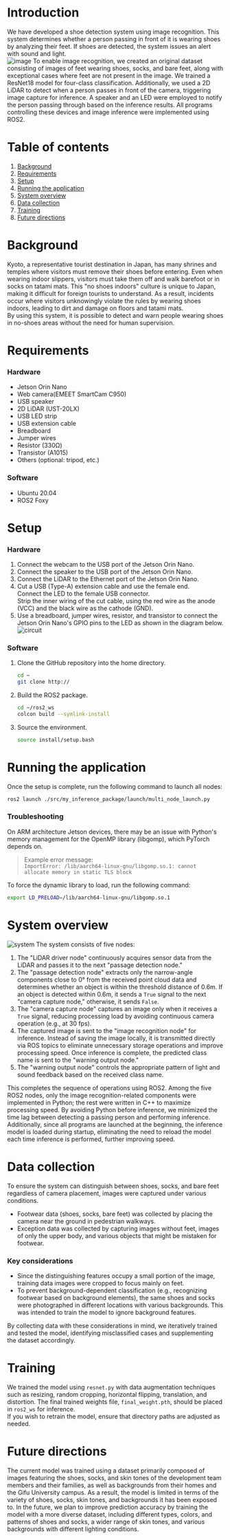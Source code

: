 # Introduction
We have developed a shoe detection system using image recognition. This system determines whether a person passing in front of it is wearing shoes by analyzing their feet. If shoes are detected, the system issues an alert with sound and light.  
![image](img/introduction.gif)
To enable image recognition, we created an original dataset consisting of images of feet wearing shoes, socks, and bare feet, along with exceptional cases where feet are not present in the image. We trained a ResNet18 model for four-class classification. Additionally, we used a 2D LiDAR to detect when a person passes in front of the camera, triggering image capture for inference. A speaker and an LED were employed to notify the person passing through based on the inference results. All programs controlling these devices and image inference were implemented using ROS2.

# Table of contents
1. [Background](#background)
2. [Requirements](#requirements)
3. [Setup](#setup)
4. [Running the application](#running-the-application)
5. [System overview](#system-overview)
6. [Data collection](#data-collection)
7. [Training](#training)
8. [Future directions](#future-directions)

# Background
Kyoto, a representative tourist destination in Japan, has many shrines and temples where visitors must remove their shoes before entering. Even when wearing indoor slippers, visitors must take them off and walk barefoot or in socks on tatami mats. This "no shoes indoors" culture is unique to Japan, making it difficult for foreign tourists to understand. As a result, incidents occur where visitors unknowingly violate the rules by wearing shoes indoors, leading to dirt and damage on floors and tatami mats.  
By using this system, it is possible to detect and warn people wearing shoes in no-shoes areas without the need for human supervision.

# Requirements
### Hardware
* Jetson Orin Nano
* Web camera(EMEET SmartCam C950)
* USB speaker
* 2D LiDAR (UST-20LX)
* USB LED strip
* USB extension cable
* Breadboard
* Jumper wires
* Resistor (330Ω)
* Transistor (A1015)
* Others (optional: tripod, etc.)
### Software
* Ubuntu 20.04
* ROS2 Foxy

# Setup
### Hardware
1. Connect the webcam to the USB port of the Jetson Orin Nano.
2. Connect the speaker to the USB port of the Jetson Orin Nano.
3. Connect the LiDAR to the Ethernet port of the Jetson Orin Nano.
4. Cut a USB (Type-A) extension cable and use the female end.  
Connect the LED to the female USB connector.  
Strip the inner wiring of the cut cable, using the red wire as the anode (VCC) and the black wire as the cathode (GND).
5. Use a breadboard, jumper wires, resistor, and transistor to connect the Jetson Orin Nano's GPIO pins to the LED as shown in the diagram below.
    ![circuit](img/circuit.png)
### Software
1. Clone the GitHub repository into the home directory.
    ```bash
    cd ~
    git clone http://
    ```
2. Build the ROS2 package.
    ```bash
    cd ~/ros2_ws
    colcon build --symlink-install
    ```
3. Source the environment.
    ```bash
    source install/setup.bash
    ```

# Running the application
Once the setup is complete, run the following command to launch all nodes:
```bash
ros2 launch ./src/my_inference_package/launch/multi_node_launch.py
```
### Troubleshooting
On ARM architecture Jetson devices, there may be an issue with Python's memory management for the OpenMP library (libgomp), which PyTorch depends on.  

> Example error message:  
> `ImportError: /lib/aarch64-linux-gnu/libgomp.so.1: cannot allocate memory in static TLS block`  

To force the dynamic library to load, run the following command:
```bash
export LD_PRELOAD=/lib/aarch64-linux-gnu/libgomp.so.1
```

# System overview
![system](img/architecture.png)
The system consists of five nodes:  

1. The "LiDAR driver node" continuously acquires sensor data from the LiDAR and passes it to the next "passage detection node."
2. The "passage detection node" extracts only the narrow-angle components close to 0° from the received point cloud data and determines whether an object is within the threshold distance of 0.6m. If an object is detected within 0.6m, it sends a `True` signal to the next "camera capture node," otherwise, it sends `False`.
3. The "camera capture node" captures an image only when it receives a `True` signal, reducing processing load by avoiding continuous camera operation (e.g., at 30 fps).
4. The captured image is sent to the "image recognition node" for inference. Instead of saving the image locally, it is transmitted directly via ROS topics to eliminate unnecessary storage operations and improve processing speed. Once inference is complete, the predicted class name is sent to the "warning output node."
5. The "warning output node" controls the appropriate pattern of light and sound feedback based on the received class name.   

This completes the sequence of operations using ROS2. Among the five ROS2 nodes, only the image recognition-related components were implemented in Python; the rest were written in C++ to maximize processing speed. By avoiding Python before inference, we minimized the time lag between detecting a passing person and performing inference. Additionally, since all programs are launched at the beginning, the inference model is loaded during startup, eliminating the need to reload the model each time inference is performed, further improving speed.

# Data collection
To ensure the system can distinguish between shoes, socks, and bare feet regardless of camera placement, images were captured under various conditions.
* Footwear data (shoes, socks, bare feet) was collected by placing the camera near the ground in pedestrian walkways.
* Exception data was collected by capturing images without feet, images of only the upper body, and various objects that might be mistaken for footwear.
### Key considerations
* Since the distinguishing features occupy a small portion of the image, training data images were cropped to focus mainly on feet.
* To prevent background-dependent classification (e.g., recognizing footwear based on background elements), the same shoes and socks were photographed in different locations with various backgrounds. This was intended to train the model to ignore background features.

By collecting data with these considerations in mind, we iteratively trained and tested the model, identifying misclassified cases and supplementing the dataset accordingly.

# Training
We trained the model using `resnet.py` with data augmentation techniques such as resizing, random cropping, horizontal flipping, translation, and distortion. The final trained weights file, `final_weight.pth`, should be placed in `ros2_ws` for inference.  
If you wish to retrain the model, ensure that directory paths are adjusted as needed.

# Future directions
The current model was trained using a dataset primarily composed of images featuring the shoes, socks, and skin tones of the development team members and their families, as well as backgrounds from their homes and the Gifu University campus. As a result, the model is limited in terms of the variety of shoes, socks, skin tones, and backgrounds it has been exposed to.
In the future, we plan to improve prediction accuracy by training the model with a more diverse dataset, including different types, colors, and patterns of shoes and socks, a wider range of skin tones, and various backgrounds with different lighting conditions.
